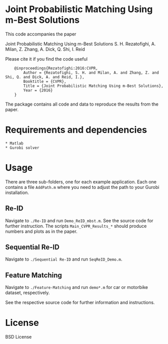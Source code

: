 # Joint Probabilistic Matching Using m-Best Solutions

This code accompanies the paper

Joint Probabilistic Matching Using m-Best Solutions
S. H. Rezatofighi, A. Milan, Z. Zhang,  A. Dick, Q. Shi, I. Reid 

Please cite it if you find the code useful
```
    @inproceedings{Rezatofighi:2016:CVPR,
        Author = {Rezatofighi, S. H. and Milan, A. and Zhang, Z. and Shi, Q. and Dick, A. and Reid, I.},
        Booktitle = {CVPR},
        Title = {Joint Probabilistic Matching Using m-Best Solutions},
        Year = {2016}
    }
```

The package contains all code and data to reproduce the results from the paper.

# Requirements and dependencies
    * Matlab
    * Gurobi solver
    

# Usage

There are three sub-folders, one for each example application. Each one contains a file `AddPath.m` where you need to adjust the path to your Gurobi installation.


## Re-ID
Navigate to `./Re-ID` and run `Demo_ReID_mbst.m`.  See the source code for further instruction. The scripts `Main_CVPR_Results_*` should produce numbers and plots as in the paper.

## Sequential Re-ID
Navigate to `./Sequential Re-ID` and run `SeqReID_Demo.m`.

## Feature Matching
Navigate to `./Feature-Matching` and run `demo*.m` for car or motorbike dataset, respectively.


See the respective source code for further information and instructions. 


# License

BSD License